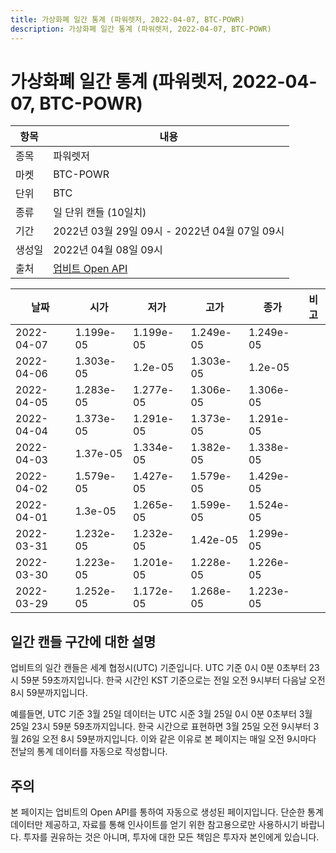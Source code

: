 ```yaml
---
title: 가상화폐 일간 통계 (파워렛저, 2022-04-07, BTC-POWR)
description: 가상화폐 일간 통계 (파워렛저, 2022-04-07, BTC-POWR)
---
```



가상화폐 일간 통계 (파워렛저, 2022-04-07, BTC-POWR)
===

|항목|내용|
|--|--|
|종목|파워렛저|
|마켓|BTC-POWR|
|단위|BTC|
|종류|일 단위 캔들 (10일치)|
|기간|2022년 03월 29일 09시 - 2022년 04월 07일 09시|
|생성일|2022년 04월 08일 09시|
|출처|[업비트 Open API](https://docs.upbit.com)|


|날짜|시가|저가|고가|종가|비고|
|--|--|--|--|--|--|
|2022-04-07|1.199e-05|1.199e-05|1.249e-05|1.249e-05|    |
|2022-04-06|1.303e-05|1.2e-05|1.303e-05|1.2e-05|    |
|2022-04-05|1.283e-05|1.277e-05|1.306e-05|1.306e-05|    |
|2022-04-04|1.373e-05|1.291e-05|1.373e-05|1.291e-05|    |
|2022-04-03|1.37e-05|1.334e-05|1.382e-05|1.338e-05|    |
|2022-04-02|1.579e-05|1.427e-05|1.579e-05|1.429e-05|    |
|2022-04-01|1.3e-05|1.265e-05|1.599e-05|1.524e-05|    |
|2022-03-31|1.232e-05|1.232e-05|1.42e-05|1.299e-05|    |
|2022-03-30|1.223e-05|1.201e-05|1.228e-05|1.226e-05|    |
|2022-03-29|1.252e-05|1.172e-05|1.268e-05|1.223e-05|    |


일간 캔들 구간에 대한 설명
---


업비트의 일간 캔들은 세계 협정시(UTC) 기준입니다. 
UTC 기준 0시 0분 0초부터 23시 59분 59초까지입니다. 
한국 시간인 KST 기준으로는 전일 오전 9시부터 다음날 오전 8시 59분까지입니다. 


예를들면, UTC 기준 3월 25일 데이터는 UTC 시준 3월 25일 0시 0분 0초부터 3월 25일 23시 59분 59초까지입니다. 
한국 시간으로 표현하면 3월 25일 오전 9시부터 3월 26일 오전 8시 59분까지입니다. 
이와 같은 이유로 본 페이지는 매일 오전 9시마다 전날의 통계 데이터를 자동으로 작성합니다. 


주의
---


본 페이지는 업비트의 Open API를 통하여 자동으로 생성된 페이지입니다. 
단순한 통계 데이터만 제공하고, 자료를 통해 인사이트를 얻기 위한 참고용으로만 사용하시기 바랍니다. 
투자를 권유하는 것은 아니며, 투자에 대한 모든 책임은 투자자 본인에게 있습니다. 
